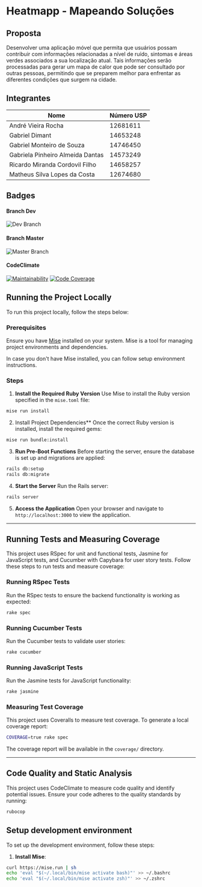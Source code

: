 # Heatmapp - Mapeando Soluções

## Proposta
Desenvolver uma aplicação móvel que permita que usuários possam contribuir com informações relacionadas a nível de ruído, sintomas e áreas verdes associados a sua localização atual.
Tais informações serão processadas para gerar um mapa de calor que pode ser consultado por outras pessoas, permitindo que se preparem melhor para enfrentar as diferentes condições que surgem na cidade.

## Integrantes

| Nome                                 | Número USP |
|--------------------------------------|------------|
| André Vieira Rocha                   | 12681611   |
| Gabriel Dimant                       | 14653248   |
| Gabriel Monteiro de Souza            | 14746450   |
| Gabriela Pinheiro Almeida Dantas     | 14573249   |
| Ricardo Miranda Cordovil Filho       | 14658257   |
| Matheus Silva Lopes da Costa         | 12674680   |


## Badges
#### Branch Dev
![Dev Branch](https://github.com/SirMonteiro/heatmapp/actions/workflows/blank.yml/badge.svg?branch=dev)

#### Branch Master
![Master Branch](https://github.com/SirMonteiro/heatmapp/actions/workflows/blank.yml/badge.svg?branch=main)

#### CodeClimate
[![Maintainability](https://qlty.sh/gh/gabi-pinheiro/projects/heatmapp/maintainability.svg)](https://qlty.sh/gh/gabi-pinheiro/projects/heatmapp)
[![Code Coverage](https://qlty.sh/gh/gabi-pinheiro/projects/heatmapp/coverage.svg)](https://qlty.sh/gh/gabi-pinheiro/projects/heatmapp)

## Running the Project Locally

To run this project locally, follow the steps below:

### Prerequisites

Ensure you have [Mise](https://mise.jdx.dev/) installed on your system. Mise is a tool for managing project environments and dependencies.

In case you don't have Mise installed, you can follow setup environment instructions.

### Steps

1. **Install the Required Ruby Version**
   Use Mise to install the Ruby version specified in the `mise.toml` file:
  ```bash
  mise run install
  ```
2. Install Project Dependencies**
  Once the correct Ruby version is installed, install the required gems:
  ```bash
  mise run bundle:install
  ```

3. **Run Pre-Boot Functions**
  Before starting the server, ensure the database is set up and migrations are applied:
  ```bash
  rails db:setup
  rails db:migrate
  ```

4. **Start the Server**
  Run the Rails server:
  ```bash
  rails server
  ```

5. **Access the Application**
  Open your browser and navigate to `http://localhost:3000` to view the application.

---

## Running Tests and Measuring Coverage

This project uses RSpec for unit and functional tests, Jasmine for JavaScript tests, and Cucumber with Capybara for user story tests. Follow these steps to run tests and measure coverage:

### Running RSpec Tests
Run the RSpec tests to ensure the backend functionality is working as expected:
```bash
rake spec
```

### Running Cucumber Tests
Run the Cucumber tests to validate user stories:
```bash
rake cucumber
```

### Running JavaScript Tests
Run the Jasmine tests for JavaScript functionality:
```bash
rake jasmine
```

### Measuring Test Coverage
This project uses Coveralls to measure test coverage. To generate a local coverage report:
```bash
COVERAGE=true rake spec
```
The coverage report will be available in the `coverage/` directory.

---

## Code Quality and Static Analysis

This project uses CodeClimate to measure code quality and identify potential issues. Ensure your code adheres to the quality standards by running:
```bash
rubocop
```

## Setup development environment

To set up the development environment, follow these steps:

1. **Install Mise**:

```bash
curl https://mise.run | sh
echo 'eval "$(~/.local/bin/mise activate bash)"' >> ~/.bashrc
echo 'eval "$(~/.local/bin/mise activate zsh)"' >> ~/.zshrc
```
